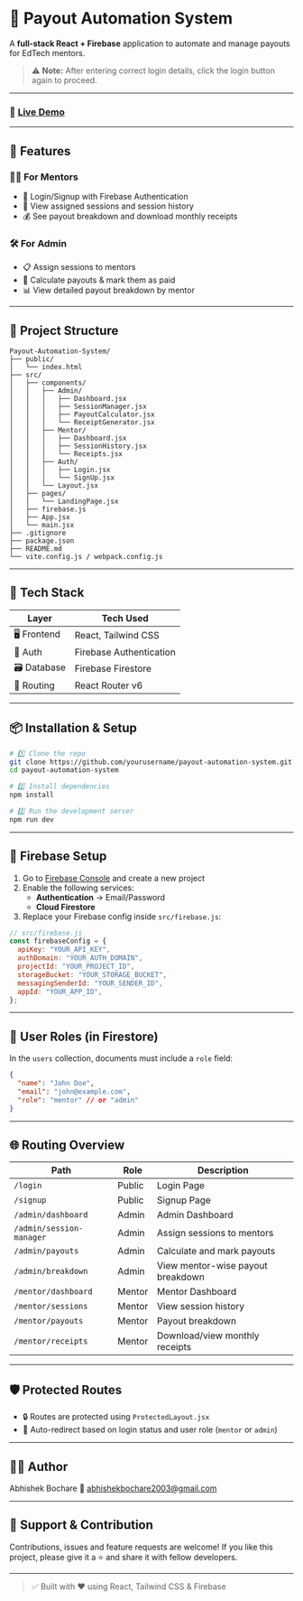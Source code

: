# 💸 Payout Automation System

A **full-stack React + Firebase** application to automate and manage payouts for EdTech mentors.

> ⚠️ **Note:** After entering correct login details, click the login button again to proceed.

---

### 🚀 [Live Demo](https://payout-automation-system.netlify.app/)

---

## 🚀 Features

### 🧑‍💻 For Mentors
- 🔐 Login/Signup with Firebase Authentication  
- 📅 View assigned sessions and session history  
- 💰 See payout breakdown and download monthly receipts

### 🛠️ For Admin
- 📋 Assign sessions to mentors  
- 🧾 Calculate payouts & mark them as paid  
- 📊 View detailed payout breakdown by mentor

---

## 📁 Project Structure

```
Payout-Automation-System/
├── public/
│   └── index.html
├── src/
│   ├── components/
│   │   ├── Admin/
│   │   │   ├── Dashboard.jsx
│   │   │   ├── SessionManager.jsx
│   │   │   ├── PayoutCalculator.jsx
│   │   │   └── ReceiptGenerator.jsx
│   │   ├── Mentor/
│   │   │   ├── Dashboard.jsx
│   │   │   ├── SessionHistory.jsx
│   │   │   └── Receipts.jsx
│   │   ├── Auth/
│   │   │   ├── Login.jsx
│   │   │   └── SignUp.jsx
│   │   └── Layout.jsx
│   ├── pages/
│   │   └── LandingPage.jsx
│   ├── firebase.js
│   ├── App.jsx
│   └── main.jsx
├── .gitignore
├── package.json
├── README.md
└── vite.config.js / webpack.config.js
```

---

## 🧪 Tech Stack

| Layer       | Tech Used                 |
|-------------|---------------------------|
| 🖥 Frontend | React, Tailwind CSS        |
| 🔐 Auth     | Firebase Authentication    |
| 🗃 Database | Firebase Firestore         |
| 🔀 Routing  | React Router v6            |

---

## 📦 Installation & Setup

```bash
# 1️⃣ Clone the repo
git clone https://github.com/yourusername/payout-automation-system.git
cd payout-automation-system

# 2️⃣ Install dependencies
npm install

# 3️⃣ Run the development server
npm run dev
```

---

## 🔑 Firebase Setup

1. Go to [Firebase Console](https://console.firebase.google.com/) and create a new project  
2. Enable the following services:  
   - **Authentication** → Email/Password  
   - **Cloud Firestore**  
3. Replace your Firebase config inside `src/firebase.js`:

```js
// src/firebase.js
const firebaseConfig = {
  apiKey: "YOUR_API_KEY",
  authDomain: "YOUR_AUTH_DOMAIN",
  projectId: "YOUR_PROJECT_ID",
  storageBucket: "YOUR_STORAGE_BUCKET",
  messagingSenderId: "YOUR_SENDER_ID",
  appId: "YOUR_APP_ID",
};
```

---

## 👥 User Roles (in Firestore)

In the `users` collection, documents must include a `role` field:

```json
{
  "name": "John Doe",
  "email": "john@example.com",
  "role": "mentor" // or "admin"
}
```

---

## 🌐 Routing Overview

| Path                         | Role    | Description                             |
|------------------------------|---------|-----------------------------------------|
| `/login`                     | Public  | Login Page                              |
| `/signup`                    | Public  | Signup Page                             |
| `/admin/dashboard`           | Admin   | Admin Dashboard                         |
| `/admin/session-manager`     | Admin   | Assign sessions to mentors              |
| `/admin/payouts`             | Admin   | Calculate and mark payouts              |
| `/admin/breakdown`           | Admin   | View mentor-wise payout breakdown       |
| `/mentor/dashboard`          | Mentor  | Mentor Dashboard                        |
| `/mentor/sessions`          | Mentor  | View session history                    |
| `/mentor/payouts`           | Mentor  | Payout breakdown                        |
| `/mentor/receipts`          | Mentor  | Download/view monthly receipts          |

---

## 🛡 Protected Routes

- 🔒 Routes are protected using `ProtectedLayout.jsx`
- 🚦 Auto-redirect based on login status and user role (`mentor` or `admin`)

---
## 🧑‍🎓 Author

Abhishek Bochare
📧 abhishekbochare2003@gmail.com

---
## 🙌 Support & Contribution

Contributions, issues and feature requests are welcome!
If you like this project, please give it a ⭐️ and share it with fellow developers.

---

> ✅ Built with ❤️ using React, Tailwind CSS & Firebase
